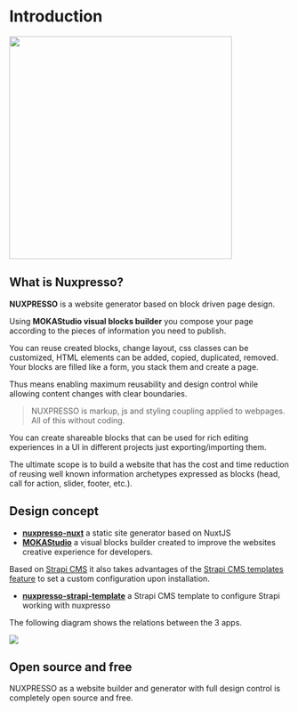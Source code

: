 # Introduction


<img src="https://res.cloudinary.com/moodgiver/image/upload/v1609196023/layers_big_cc995d26d2.png" style="width:400px;height:auto;margin:0 auto;">


## What is Nuxpresso?

**NUXPRESSO** is a website generator based on block driven page design.

Using **MOKAStudio visual blocks builder** you compose your page according to the pieces of information you need to publish.

You can reuse created blocks, change layout, css classes can be customized, HTML elements can be added, copied, duplicated, removed. Your blocks are filled like a form, you stack them and create a page.

Thus means enabling maximum reusability and design control while allowing content changes with clear boundaries.

> NUXPRESSO is markup, js and styling coupling applied to webpages. All of this without coding.

You can create shareable blocks that can be used for rich editing experiences in a UI in different projects just exporting/importing them.

The ultimate scope is to build a website that has the cost and time reduction of reusing well known information archetypes expressed as blocks (head, call for action, slider, footer, etc.).

## Design concept
 

- [**nuxpresso-nuxt**](https://github.com/swina/nuxpresso-nuxt) a static site generator based on NuxtJS
- [**MOKAStudio**](https://github.com/swina/nuxpresso-moka) a visual blocks builder created to improve the websites creative experience for developers.

Based on [Strapi CMS](https://strapi.io) it also takes advantages of the [Strapi CMS templates feature](https://strapi.io/documentation/developer-docs/latest/concepts/templates.html#templates) to set a custom configuration upon installation.

- [**nuxpresso-strapi-template**](https://github.com/swina/nuxpresso-strapi-template) a Strapi CMS template to configure Strapi working with nuxpresso 

The following diagram shows the relations between the 3 apps.

<img src="https://res.cloudinary.com/moodgiver/image/upload/v1607699698/nuxpresso_concept_last_e14ca7a8df.jpg"/>


## Open source and free

NUXPRESSO as a website builder and generator with full design control is completely open source and free.
